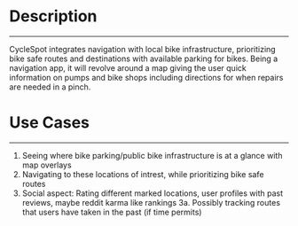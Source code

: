# Description
---
CycleSpot integrates navigation with local bike infrastructure, prioritizing bike safe routes and destinations with available parking for bikes​. Being a navigation app, it will revolve around a map giving the user quick information on pumps and bike shops including directions for when repairs are needed in a pinch.

# Use Cases
---
1. Seeing where bike parking/public bike infrastructure is at a glance with map overlays
2. Navigating to these locations of intrest, while prioritizing bike safe routes
3. Social aspect: Rating different marked locations, user profiles with past reviews, maybe reddit karma like rankings
   3a. Possibly tracking routes that users have taken in the past (if time permits)
